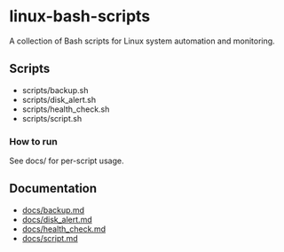 # linux-bash-scripts

A collection of Bash scripts for Linux system automation and monitoring.

## Scripts
- scripts/backup.sh
- scripts/disk_alert.sh
- scripts/health_check.sh
- scripts/script.sh

### How to run
See docs/ for per-script usage.

## Documentation
- [docs/backup.md](docs/backup.md)
- [docs/disk_alert.md](docs/disk_alert.md)
- [docs/health_check.md](docs/health_check.md)
- [docs/script.md](docs/script.md)
